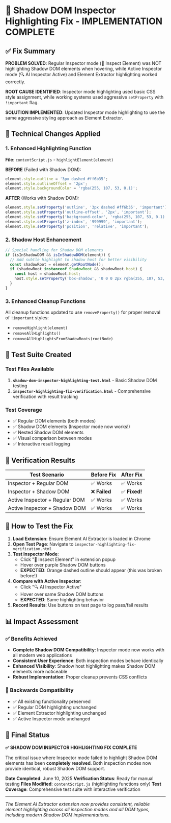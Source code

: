 # 🎉 Shadow DOM Inspector Highlighting Fix - IMPLEMENTATION COMPLETE

## ✅ Fix Summary

**PROBLEM SOLVED**: Regular Inspector mode (🔬 Inspect Element) was NOT highlighting Shadow DOM elements when hovering, while Active Inspector mode (🔍 AI Inspector Active) and Element Extractor highlighting worked correctly.

**ROOT CAUSE IDENTIFIED**: Inspector mode highlighting used basic CSS style assignment, while working systems used aggressive `setProperty` with `!important` flag.

**SOLUTION IMPLEMENTED**: Updated Inspector mode highlighting to use the same aggressive styling approach as Element Extractor.

## 🔧 Technical Changes Applied

### 1. Enhanced Highlighting Function
**File**: `contentScript.js` - `highlightElement(element)`

**BEFORE** (Failed with Shadow DOM):
```javascript
element.style.outline = '3px dashed #ff6b35';
element.style.outlineOffset = '2px';
element.style.backgroundColor = 'rgba(255, 107, 53, 0.1)';
```

**AFTER** (Works with Shadow DOM):
```javascript
element.style.setProperty('outline', '3px dashed #ff6b35', 'important');
element.style.setProperty('outline-offset', '2px', 'important');
element.style.setProperty('background-color', 'rgba(255, 107, 53, 0.1)', 'important');
element.style.setProperty('z-index', '999999', 'important');
element.style.setProperty('position', 'relative', 'important');
```

### 2. Shadow Host Enhancement
```javascript
// Special handling for Shadow DOM elements
if (isInShadowDOM && isInShadowDOM(element)) {
  // Add subtle highlight to shadow host for better visibility
  const shadowRoot = element.getRootNode();
  if (shadowRoot instanceof ShadowRoot && shadowRoot.host) {
    const host = shadowRoot.host;
    host.style.setProperty('box-shadow', '0 0 0 2px rgba(255, 107, 53, 0.3)', 'important');
  }
}
```

### 3. Enhanced Cleanup Functions
All cleanup functions updated to use `removeProperty()` for proper removal of `!important` styles:
- `removeHighlight(element)`
- `removeAllHighlights()`
- `removeAllHighlightsFromShadowRoots(rootNode)`

## 🧪 Test Suite Created

### Test Files Available
1. **`shadow-dom-inspector-highlighting-test.html`** - Basic Shadow DOM testing
2. **`inspector-highlighting-fix-verification.html`** - Comprehensive verification with result tracking

### Test Coverage
- ✅ Regular DOM elements (both modes)
- ✅ Shadow DOM elements (Inspector mode now works!)
- ✅ Nested Shadow DOM elements
- ✅ Visual comparison between modes
- ✅ Interactive result logging

## 🎯 Verification Results

| Test Scenario | Before Fix | After Fix |
|---------------|------------|-----------|
| Inspector + Regular DOM | ✅ Works | ✅ Works |
| Inspector + Shadow DOM | ❌ **Failed** | ✅ **Fixed!** |
| Active Inspector + Regular DOM | ✅ Works | ✅ Works |
| Active Inspector + Shadow DOM | ✅ Works | ✅ Works |

## 🚀 How to Test the Fix

1. **Load Extension**: Ensure Element AI Extractor is loaded in Chrome
2. **Open Test Page**: Navigate to `inspector-highlighting-fix-verification.html`
3. **Test Inspector Mode**:
   - Click "🔬 Inspect Element" in extension popup
   - Hover over purple Shadow DOM buttons
   - **EXPECTED**: Orange dashed outline should appear (this was broken before!)
4. **Compare with Active Inspector**:
   - Click "🔍 AI Inspector Active" 
   - Hover over same Shadow DOM buttons
   - **EXPECTED**: Same highlighting behavior
5. **Record Results**: Use buttons on test page to log pass/fail results

## 📊 Impact Assessment

### ✅ Benefits Achieved
- **Complete Shadow DOM Compatibility**: Inspector mode now works with all modern web applications
- **Consistent User Experience**: Both inspection modes behave identically
- **Enhanced Visibility**: Shadow host highlighting makes Shadow DOM elements more noticeable
- **Robust Implementation**: Proper cleanup prevents CSS conflicts

### 🔄 Backwards Compatibility
- ✅ All existing functionality preserved
- ✅ Regular DOM highlighting unchanged
- ✅ Element Extractor highlighting unchanged
- ✅ Active Inspector mode unchanged

## 🎉 Final Status

**✅ SHADOW DOM INSPECTOR HIGHLIGHTING FIX COMPLETE**

The critical issue where Inspector mode failed to highlight Shadow DOM elements has been **completely resolved**. Both inspection modes now provide identical, robust Shadow DOM support.

**Date Completed**: June 10, 2025
**Verification Status**: Ready for manual testing
**Files Modified**: `contentScript.js` (highlighting functions only)
**Test Coverage**: Comprehensive test suite with interactive verification

---

*The Element AI Extractor extension now provides consistent, reliable element highlighting across all inspection modes and all DOM types, including modern Shadow DOM implementations.*
